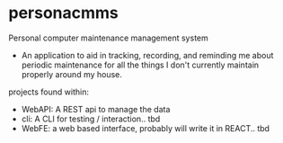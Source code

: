 # personacmms
Personal computer maintenance management system
* An application to aid in tracking, recording, and reminding me about periodic maintenance for all the things I don't currently maintain properly around my house.

projects found within: 
* WebAPI: A REST api to manage the data
* cli: A CLI for testing / interaction.. tbd
* WebFE: a web based interface, probably will write it in REACT.. tbd
